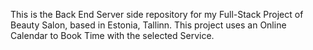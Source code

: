 This is the Back End Server side repository for my Full-Stack Project of Beauty Salon, based in Estonia, Tallinn.
This project uses an Online Calendar to Book Time with the selected Service.
